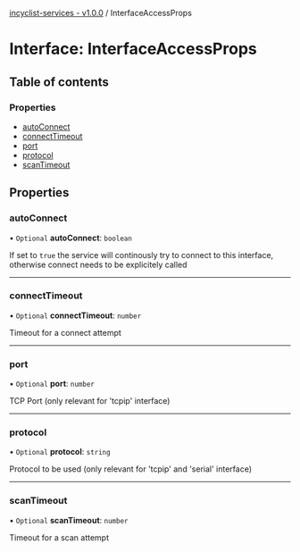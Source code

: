 [incyclist-services - v1.0.0](../README.md) / InterfaceAccessProps

# Interface: InterfaceAccessProps

## Table of contents

### Properties

- [autoConnect](InterfaceAccessProps.md#autoconnect)
- [connectTimeout](InterfaceAccessProps.md#connecttimeout)
- [port](InterfaceAccessProps.md#port)
- [protocol](InterfaceAccessProps.md#protocol)
- [scanTimeout](InterfaceAccessProps.md#scantimeout)

## Properties

### autoConnect

• `Optional` **autoConnect**: `boolean`

If set to `true` the service will continously try to connect to this interface, otherwise connect needs to be explicitely called

___

### connectTimeout

• `Optional` **connectTimeout**: `number`

Timeout for a connect attempt

___

### port

• `Optional` **port**: `number`

TCP Port (only relevant for 'tcpip' interface)

___

### protocol

• `Optional` **protocol**: `string`

Protocol to be used (only relevant for 'tcpip' and 'serial' interface)

___

### scanTimeout

• `Optional` **scanTimeout**: `number`

Timeout for a scan attempt
